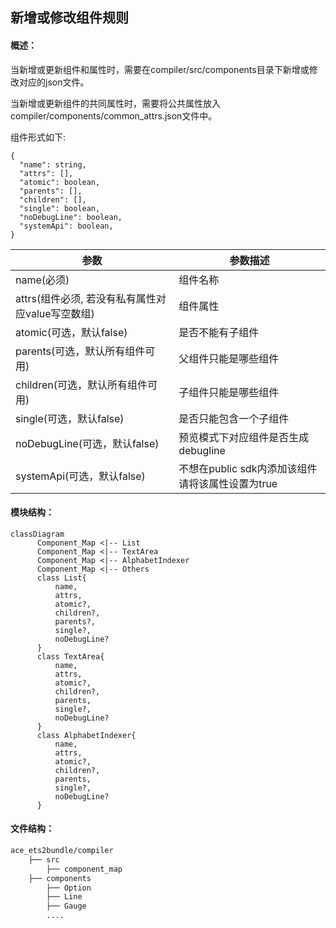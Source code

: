 ## 新增或修改组件规则

#### 概述：

当新增或更新组件和属性时，需要在compiler/src/components目录下新增或修改对应的json文件。

当新增或更新组件的共同属性时，需要将公共属性放入compiler/components/common_attrs.json文件中。

组件形式如下:

```gn
{
  "name": string,
  "attrs": [],
  "atomic": boolean,
  "parents": [],
  "children": [],
  "single": boolean,
  "noDebugLine": boolean,
  "systemApi": boolean,
}
```


| 参数                                             | 参数描述                                         |
| ------------------------------------------------ | ------------------------------------------------ |
| name(必须)                                       | 组件名称                                         |
| attrs(组件必须, 若没有私有属性对应value写空数组) | 组件属性                                         |
| atomic(可选，默认false)                          | 是否不能有子组件                                 |
| parents(可选，默认所有组件可用)                  | 父组件只能是哪些组件                             |
| children(可选，默认所有组件可用)                 | 子组件只能是哪些组件                             |
| single(可选，默认false)                          | 是否只能包含一个子组件                           |
| noDebugLine(可选，默认false)                     | 预览模式下对应组件是否生成debugline              |
| systemApi(可选，默认false)                       | 不想在public sdk内添加该组件请将该属性设置为true |

#### 模块结构：

```mermaid
classDiagram
      Component_Map <|-- List
      Component_Map <|-- TextArea
      Component_Map <|-- AlphabetIndexer
      Component_Map <|-- Others
      class List{
          name,
  		  attrs,
  	      atomic?,
  	      children?,
  	      parents?,
  	      single?,
  	      noDebugLine?
      }
      class TextArea{
          name,
  	      attrs,
  	      atomic?,
  	      children?,
  	      parents,
  	      single?,
  	      noDebugLine?
      }
      class AlphabetIndexer{
          name,
  		  attrs,
  		  atomic?,
  		  children?,
  		  parents,
  	      single?,
  	      noDebugLine?
      }

```

#### 文件结构：

```bash
ace_ets2bundle/compiler
	├── src
   		├── component_map
	├── components
   		├── Option
   		├── Line
		├── Gauge
   		....
```

